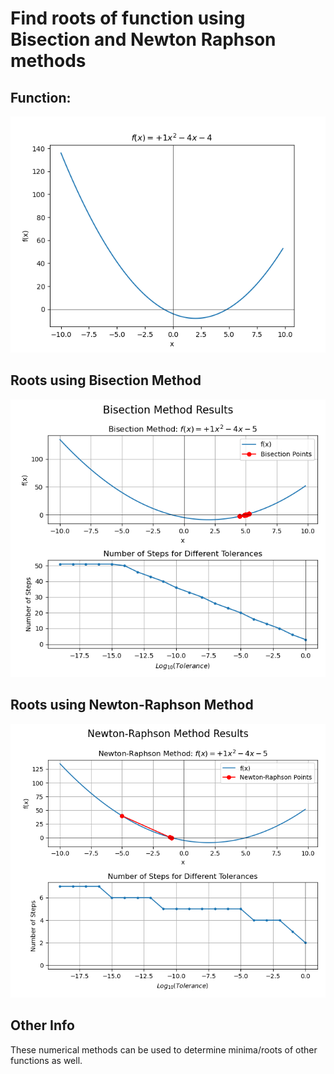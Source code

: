 # Find roots of function using Bisection and Newton Raphson methods

## Function:
![Function](Function.png)

## Roots using Bisection Method
![Function](Bisection_Method.png)

## Roots using Newton-Raphson Method
![Function](NR_Method.png)

## Other Info
These numerical methods can be used to determine minima/roots of other functions as well. 

